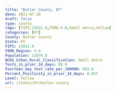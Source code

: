 ```yaml
---
title: "Butler County, KY"
date: 2021-07-20
draft: false
type: county
tags: [FIPS:21031.0,FEMA:4.0,Small metro,Yellow]
categories: [KY]
County: Butler County
State: KY
FIPS: 21031.0
FEMA_Region: 4.0
Population: 12879.0
NCHS_Urban_Rural_Classification: Small metro
Tests_in_prior_14_days: 88.0
Fourteen_day_test_rate_per_100000: 683.0
Percent_Positivity_in_prior_14_days: 0.057
Level: Yellow
url: /states/KY/butler-county
---
```



